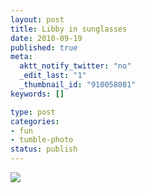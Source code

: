 ```yaml
--- 
layout: post
title: Libby in sunglasses
date: 2010-09-19
published: true
meta: 
  aktt_notify_twitter: "no"
  _edit_last: "1"
  _thumbnail_id: "910058081"
keywords: []

type: post
categories: 
- fun
- tumble-photo
status: publish
---
```



[![](http://media.eick.us/2011/06/PS_214748364721474836472147483647_202147483647-300x224.jpg)](http://media.eick.us/2010/09/PS_214748364721474836472147483647_202147483647.jpg)
